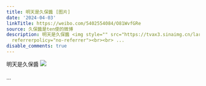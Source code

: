 ```yaml
---
title: 明天是久保醬 [图片]
date: '2024-04-03'
linkTitle: https://weibo.com/5402554084/O81WvfGRe
source: 久保醬是ten使的微博
description: 明天是久保醬 <img style="" src="https://tvax3.sinaimg.cn/large/005TCz76gy1hodtgoc57rj31kw0nz0v4.jpg"
  referrerpolicy="no-referrer"><br><br> ...
disable_comments: true
---
```

明天是久保醬 <img style="" src="https://tvax3.sinaimg.cn/large/005TCz76gy1hodtgoc57rj31kw0nz0v4.jpg" referrerpolicy="no-referrer"><br><br> ...
